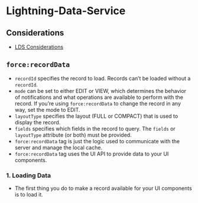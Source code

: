 # Lightning-Data-Service

## Considerations
* [LDS Considerations](https://developer.salesforce.com/docs/atlas.en-us.210.0.lightning.meta/lightning/data_service_considerations.htm)

## `force:recordData`

* `recordId` specifies the record to load. Records can’t be loaded without a `recordId`.
* `mode` can be set to either EDIT or VIEW, which determines the behavior of notifications and what operations are available to perform with the record. If you’re using `force:recordData` to change the record in any way, set the mode to EDIT.
* `layoutType` specifies the layout (FULL or COMPACT) that is used to display the record.
* `fields` specifies which fields in the record to query. The `fields` or `layoutType` attribute (or both) must be provided.
* `force:recordData` tag is just the logic used to communicate with the server and manage the local cache.
* `force:recordData` tag uses the UI API to provide data to your UI components.
### 1. Loading Data
* The first thing you do to make a record available for your UI components is to load it.
